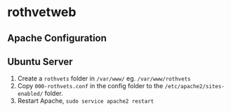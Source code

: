 # rothvetweb
## Apache Configuration
## Ubuntu Server
1. Create a `rothvets` folder in `/var/www/` eg. `/var/www/rothvets`
2. Copy `000-rothvets.conf` in the config folder to the `/etc/apache2/sites-enabled/` folder.
3. Restart Apache, `sudo service apache2 restart`
